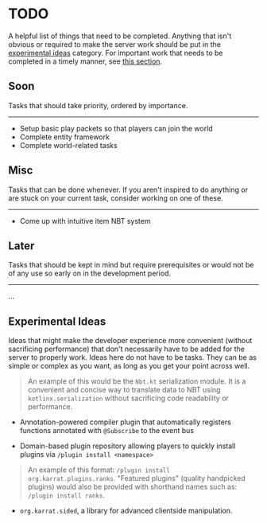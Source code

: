 # TODO

A helpful list of things that need to be completed. Anything that isn't obvious
 or required to make the server work should be put in the
 [experimental ideas](#experimental-ideas) category. For important work that
 needs to be completed in a timely manner, see [this section](#soon).

## Soon

Tasks that should take priority, ordered by importance.

---

* Setup basic play packets so that players can join the world
* Complete entity framework
* Complete world-related tasks

## Misc

Tasks that can be done whenever. If you aren't inspired to do anything or are
 stuck on your current task, consider working on one of these.

---

* Come up with intuitive item NBT system

## Later

Tasks that should be kept in mind but require prerequisites or would not be
 of any use so early on in the development period.

---

...

## Experimental Ideas

Ideas that might make the developer experience more convenient (without
 sacrificing performance) that don't necessarily have to be added for the server
 to properly work. Ideas here do not have to be tasks. They can be as simple or
 complex as you want, as long as you get your point across well.
>An example of this would be the `Nbt.kt` serialization module. It is a
> convenient and concise way to translate data to NBT using 
> `kotlinx.serialization` without sacrificing code readability or performance.

* Annotation-powered compiler plugin that automatically registers functions 
 annotated with `@Subscribe` to the event bus

* Domain-based plugin repository allowing players to quickly install plugins via
 `/plugin install <namespace>`
> An example of this format: `/plugin install org.karrat.plugins.ranks`.
>  "Featured plugins" (quality handpicked plugins) would also be provided with 
>  shorthand names such as: `/plugin install ranks`.

* `org.karrat.sided`, a library for advanced clientside manipulation.